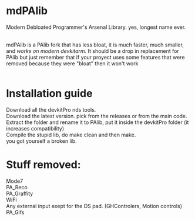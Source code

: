 # mdPAlib
Modern Debloated Programmer's Arsenal Library. yes, longest name ever.<br><br>

mdPAlib is a PAlib fork that has less bloat, it is much faster, much smaller, and *works on modern devkitarm*. It should be a drop in replacement for PAlib but just remember that if your proyect uses some features that were removed because they were "bloat" then it won't work<br><br>

# Installation guide
Download all the devkitPro nds tools.<br>
Download the latest version. pick from the releases or from the main code.<br>
Extract the folder and rename it to PAlib, put it inside the devkitPro folder (it increases compatibility)<br>
Compile the stupid lib, do make clean and then make.<br>
you got yourself a broken lib.<br>

# Stuff removed:
Mode7<br>
PA_Reco<br>
PA_Graffity<br>
WiFi<br>
Any external input exept for the DS pad. (GHControlers, Motion controls)<br>
PA_Gifs
